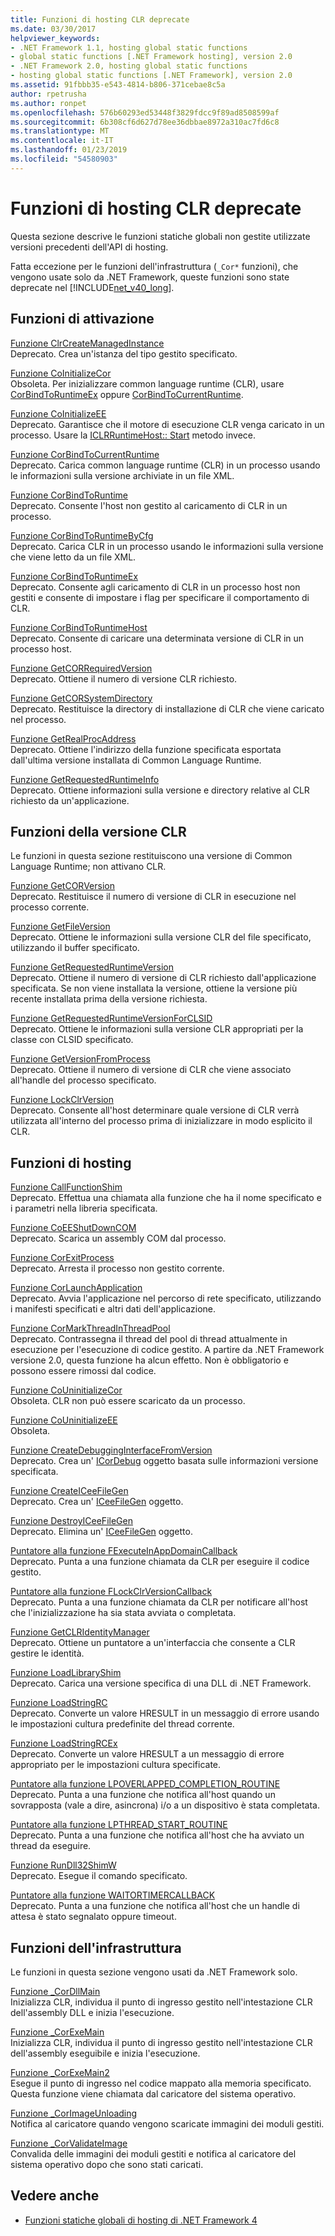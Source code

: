 ```yaml
---
title: Funzioni di hosting CLR deprecate
ms.date: 03/30/2017
helpviewer_keywords:
- .NET Framework 1.1, hosting global static functions
- global static functions [.NET Framework hosting], version 2.0
- .NET Framework 2.0, hosting global static functions
- hosting global static functions [.NET Framework], version 2.0
ms.assetid: 91fbbb35-e543-4814-b806-371cebae8c5a
author: rpetrusha
ms.author: ronpet
ms.openlocfilehash: 576b60293ed53448f3829fdcc9f89ad8508599af
ms.sourcegitcommit: 6b308cf6d627d78ee36dbbae8972a310ac7fd6c8
ms.translationtype: MT
ms.contentlocale: it-IT
ms.lasthandoff: 01/23/2019
ms.locfileid: "54580903"
---
```

# <a name="deprecated-clr-hosting-functions"></a>Funzioni di hosting CLR deprecate
Questa sezione descrive le funzioni statiche globali non gestite utilizzate versioni precedenti dell'API di hosting.  
  
 Fatta eccezione per le funzioni dell'infrastruttura (`_Cor*` funzioni), che vengono usate solo da .NET Framework, queste funzioni sono state deprecate nel [!INCLUDE[net_v40_long](../../../../includes/net-v40-long-md.md)].  
  
## <a name="activation-functions"></a>Funzioni di attivazione  
 [Funzione ClrCreateManagedInstance](../../../../docs/framework/unmanaged-api/hosting/clrcreatemanagedinstance-function.md)  
 Deprecato. Crea un'istanza del tipo gestito specificato.  
  
 [Funzione CoInitializeCor](../../../../docs/framework/unmanaged-api/hosting/coinitializecor-function.md)  
 Obsoleta. Per inizializzare common language runtime (CLR), usare [CorBindToRuntimeEx](../../../../docs/framework/unmanaged-api/hosting/corbindtoruntimeex-function.md) oppure [CorBindToCurrentRuntime](../../../../docs/framework/unmanaged-api/hosting/corbindtocurrentruntime-function.md).  
  
 [Funzione CoInitializeEE](../../../../docs/framework/unmanaged-api/hosting/coinitializeee-function.md)  
 Deprecato. Garantisce che il motore di esecuzione CLR venga caricato in un processo. Usare la [ICLRRuntimeHost:: Start](../../../../docs/framework/unmanaged-api/hosting/iclrruntimehost-start-method.md) metodo invece.  
  
 [Funzione CorBindToCurrentRuntime](../../../../docs/framework/unmanaged-api/hosting/corbindtocurrentruntime-function.md)  
 Deprecato. Carica common language runtime (CLR) in un processo usando le informazioni sulla versione archiviate in un file XML.  
  
 [Funzione CorBindToRuntime](../../../../docs/framework/unmanaged-api/hosting/corbindtoruntime-function.md)  
 Deprecato. Consente l'host non gestito al caricamento di CLR in un processo.  
  
 [Funzione CorBindToRuntimeByCfg](../../../../docs/framework/unmanaged-api/hosting/corbindtoruntimebycfg-function.md)  
 Deprecato. Carica CLR in un processo usando le informazioni sulla versione che viene letto da un file XML.  
  
 [Funzione CorBindToRuntimeEx](../../../../docs/framework/unmanaged-api/hosting/corbindtoruntimeex-function.md)  
 Deprecato. Consente agli caricamento di CLR in un processo host non gestiti e consente di impostare i flag per specificare il comportamento di CLR.  
  
 [Funzione CorBindToRuntimeHost](../../../../docs/framework/unmanaged-api/hosting/corbindtoruntimehost-function.md)  
 Deprecato. Consente di caricare una determinata versione di CLR in un processo host.  
  
 [Funzione GetCORRequiredVersion](../../../../docs/framework/unmanaged-api/hosting/getcorrequiredversion-function.md)  
 Deprecato. Ottiene il numero di versione CLR richiesto.  
  
 [Funzione GetCORSystemDirectory](../../../../docs/framework/unmanaged-api/hosting/getcorsystemdirectory-function.md)  
 Deprecato. Restituisce la directory di installazione di CLR che viene caricato nel processo.  
  
 [Funzione GetRealProcAddress](../../../../docs/framework/unmanaged-api/hosting/getrealprocaddress-function.md)  
 Deprecato. Ottiene l'indirizzo della funzione specificata esportata dall'ultima versione installata di Common Language Runtime.  
  
 [Funzione GetRequestedRuntimeInfo](../../../../docs/framework/unmanaged-api/hosting/getrequestedruntimeinfo-function.md)  
 Deprecato. Ottiene informazioni sulla versione e directory relative al CLR richiesto da un'applicazione.  
  
## <a name="clr-version-functions"></a>Funzioni della versione CLR  
 Le funzioni in questa sezione restituiscono una versione di Common Language Runtime; non attivano CLR.  
  
 [Funzione GetCORVersion](../../../../docs/framework/unmanaged-api/hosting/getcorversion-function.md)  
 Deprecato. Restituisce il numero di versione di CLR in esecuzione nel processo corrente.  
  
 [Funzione GetFileVersion](../../../../docs/framework/unmanaged-api/hosting/getfileversion-function.md)  
 Deprecato. Ottiene le informazioni sulla versione CLR del file specificato, utilizzando il buffer specificato.  
  
 [Funzione GetRequestedRuntimeVersion](../../../../docs/framework/unmanaged-api/hosting/getrequestedruntimeversion-function.md)  
 Deprecato. Ottiene il numero di versione di CLR richiesto dall'applicazione specificata. Se non viene installata la versione, ottiene la versione più recente installata prima della versione richiesta.  
  
 [Funzione GetRequestedRuntimeVersionForCLSID](../../../../docs/framework/unmanaged-api/hosting/getrequestedruntimeversionforclsid-function.md)  
 Deprecato. Ottiene le informazioni sulla versione CLR appropriati per la classe con CLSID specificato.  
  
 [Funzione GetVersionFromProcess](../../../../docs/framework/unmanaged-api/hosting/getversionfromprocess-function.md)  
 Deprecato. Ottiene il numero di versione di CLR che viene associato all'handle del processo specificato.  
  
 [Funzione LockClrVersion](../../../../docs/framework/unmanaged-api/hosting/lockclrversion-function.md)  
 Deprecato. Consente all'host determinare quale versione di CLR verrà utilizzata all'interno del processo prima di inizializzare in modo esplicito il CLR.  
  
## <a name="hosting-functions"></a>Funzioni di hosting  
 [Funzione CallFunctionShim](../../../../docs/framework/unmanaged-api/hosting/callfunctionshim-function.md)  
 Deprecato. Effettua una chiamata alla funzione che ha il nome specificato e i parametri nella libreria specificata.  
  
 [Funzione CoEEShutDownCOM](../../../../docs/framework/unmanaged-api/hosting/coeeshutdowncom-function.md)  
 Deprecato. Scarica un assembly COM dal processo.  
  
 [Funzione CorExitProcess](../../../../docs/framework/unmanaged-api/hosting/corexitprocess-function.md)  
 Deprecato. Arresta il processo non gestito corrente.  
  
 [Funzione CorLaunchApplication](../../../../docs/framework/unmanaged-api/hosting/corlaunchapplication-function.md)  
 Deprecato. Avvia l'applicazione nel percorso di rete specificato, utilizzando i manifesti specificati e altri dati dell'applicazione.  
  
 [Funzione CorMarkThreadInThreadPool](../../../../docs/framework/unmanaged-api/hosting/cormarkthreadinthreadpool-function.md)  
 Deprecato. Contrassegna il thread del pool di thread attualmente in esecuzione per l'esecuzione di codice gestito. A partire da .NET Framework versione 2.0, questa funzione ha alcun effetto. Non è obbligatorio e possono essere rimossi dal codice.  
  
 [Funzione CoUninitializeCor](../../../../docs/framework/unmanaged-api/hosting/couninitializecor-function.md)  
 Obsoleta. CLR non può essere scaricato da un processo.  
  
 [Funzione CoUninitializeEE](../../../../docs/framework/unmanaged-api/hosting/couninitializeee-function.md)  
 Obsoleta.  
  
 [Funzione CreateDebuggingInterfaceFromVersion](../../../../docs/framework/unmanaged-api/hosting/createdebugginginterfacefromversion-function.md)  
 Deprecato. Crea un' [ICorDebug](../../../../docs/framework/unmanaged-api/debugging/icordebug-interface.md) oggetto basata sulle informazioni versione specificata.  
  
 [Funzione CreateICeeFileGen](../../../../docs/framework/unmanaged-api/hosting/createiceefilegen-function.md)  
 Deprecato. Crea un' [ICeeFileGen](../../../../docs/framework/unmanaged-api/hosting/iceefilegen-class.md) oggetto.  
  
 [Funzione DestroyICeeFileGen](../../../../docs/framework/unmanaged-api/hosting/destroyiceefilegen-function.md)  
 Deprecato. Elimina un' [ICeeFileGen](../../../../docs/framework/unmanaged-api/hosting/iceefilegen-class.md) oggetto.  
  
 [Puntatore alla funzione FExecuteInAppDomainCallback](../../../../docs/framework/unmanaged-api/hosting/fexecuteinappdomaincallback-function-pointer.md)  
 Deprecato. Punta a una funzione chiamata da CLR per eseguire il codice gestito.  
  
 [Puntatore alla funzione FLockClrVersionCallback](../../../../docs/framework/unmanaged-api/hosting/flockclrversioncallback-function-pointer.md)  
 Deprecato. Punta a una funzione chiamata da CLR per notificare all'host che l'inizializzazione ha sia stata avviata o completata.  
  
 [Funzione GetCLRIdentityManager](../../../../docs/framework/unmanaged-api/hosting/getclridentitymanager-function.md)  
 Deprecato. Ottiene un puntatore a un'interfaccia che consente a CLR gestire le identità.  
  
 [Funzione LoadLibraryShim](../../../../docs/framework/unmanaged-api/hosting/loadlibraryshim-function.md)  
 Deprecato. Carica una versione specifica di una DLL di .NET Framework.  
  
 [Funzione LoadStringRC](../../../../docs/framework/unmanaged-api/hosting/loadstringrc-function.md)  
 Deprecato. Converte un valore HRESULT in un messaggio di errore usando le impostazioni cultura predefinite del thread corrente.  
  
 [Funzione LoadStringRCEx](../../../../docs/framework/unmanaged-api/hosting/loadstringrcex-function.md)  
 Deprecato. Converte un valore HRESULT a un messaggio di errore appropriato per le impostazioni cultura specificate.  
  
 [Puntatore alla funzione LPOVERLAPPED_COMPLETION_ROUTINE](../../../../docs/framework/unmanaged-api/hosting/lpoverlapped-completion-routine-function-pointer.md)  
 Deprecato. Punta a una funzione che notifica all'host quando un sovrapposta (vale a dire, asincrona) i/o a un dispositivo è stata completata.  
  
 [Puntatore alla funzione LPTHREAD_START_ROUTINE](../../../../docs/framework/unmanaged-api/hosting/lpthread-start-routine-function-pointer.md)  
 Deprecato. Punta a una funzione che notifica all'host che ha avviato un thread da eseguire.  
  
 [Funzione RunDll32ShimW](../../../../docs/framework/unmanaged-api/hosting/rundll32shimw-function.md)  
 Deprecato. Esegue il comando specificato.  
  
 [Puntatore alla funzione WAITORTIMERCALLBACK](../../../../docs/framework/unmanaged-api/hosting/waitortimercallback-function-pointer.md)  
 Deprecato. Punta a una funzione che notifica all'host che un handle di attesa è stato segnalato oppure timeout.  
  
## <a name="infrastructure-functions"></a>Funzioni dell'infrastruttura  
 Le funzioni in questa sezione vengono usati da .NET Framework solo.  
  
 [Funzione _CorDllMain](../../../../docs/framework/unmanaged-api/hosting/cordllmain-function.md)  
 Inizializza CLR, individua il punto di ingresso gestito nell'intestazione CLR dell'assembly DLL e inizia l'esecuzione.  
  
 [Funzione _CorExeMain](../../../../docs/framework/unmanaged-api/hosting/corexemain-function.md)  
 Inizializza CLR, individua il punto di ingresso gestito nell'intestazione CLR dell'assembly eseguibile e inizia l'esecuzione.  
  
 [Funzione _CorExeMain2](../../../../docs/framework/unmanaged-api/hosting/corexemain2-function.md)  
 Esegue il punto di ingresso nel codice mappato alla memoria specificato. Questa funzione viene chiamata dal caricatore del sistema operativo.  
  
 [Funzione _CorImageUnloading](../../../../docs/framework/unmanaged-api/hosting/corimageunloading-function.md)  
 Notifica al caricatore quando vengono scaricate immagini dei moduli gestiti.  
  
 [Funzione _CorValidateImage](../../../../docs/framework/unmanaged-api/hosting/corvalidateimage-function.md)  
 Convalida delle immagini dei moduli gestiti e notifica al caricatore del sistema operativo dopo che sono stati caricati.  
  
## <a name="see-also"></a>Vedere anche
- [Funzioni statiche globali di hosting di .NET Framework 4](../../../../docs/framework/unmanaged-api/hosting/net-framework-4-hosting-global-static-functions.md)
